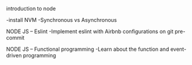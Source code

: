 introduction to node

-install NVM
-Synchronous vs Asynchronous

NODE JS – Eslint
-Implement eslint with Airbnb configurations on git pre-commit

NODE JS – Functional programming
-Learn about the function and event-driven programming
